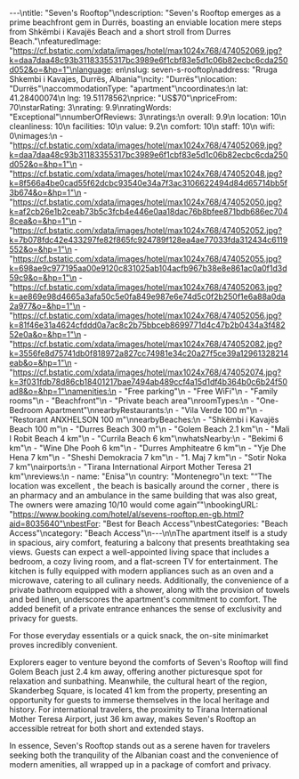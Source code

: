 ---\ntitle: "Seven's Rooftop"\ndescription: "Seven's Rooftop emerges as a prime beachfront gem in Durrës, boasting an enviable location mere steps from Shkëmbi i Kavajës Beach and a short stroll from Durres Beach."\nfeaturedImage: "https://cf.bstatic.com/xdata/images/hotel/max1024x768/474052069.jpg?k=daa7daa48c93b31183355317bc3989e6f1cbf83e5d1c06b82ecbc6cda250d052&o=&hp=1"\nlanguage: en\nslug: seven-s-rooftop\naddress: "Rruga Shkembi i Kavajes, Durrës, Albania"\ncity: "Durrës"\nlocation: "Durrës"\naccommodationType: "apartment"\ncoordinates:\n  lat: 41.28400074\n  lng: 19.51178562\nprice: "US$70"\npriceFrom: 70\nstarRating: 3\nrating: 9.9\nratingWords: "Exceptional"\nnumberOfReviews: 3\nratings:\n  overall: 9.9\n  location: 10\n  cleanliness: 10\n  facilities: 10\n  value: 9.2\n  comfort: 10\n  staff: 10\n  wifi: 0\nimages:\n  - "https://cf.bstatic.com/xdata/images/hotel/max1024x768/474052069.jpg?k=daa7daa48c93b31183355317bc3989e6f1cbf83e5d1c06b82ecbc6cda250d052&o=&hp=1"\n  - "https://cf.bstatic.com/xdata/images/hotel/max1024x768/474052048.jpg?k=8f566a4be0cad55f62dcbc93540e34a7f3ac3106622494d84d65714bb5f3b674&o=&hp=1"\n  - "https://cf.bstatic.com/xdata/images/hotel/max1024x768/474052050.jpg?k=af2cb26e1b2ceab73b5c3fcb4e446e0aa18dac76b8bfee871bdb686ec7048cea&o=&hp=1"\n  - "https://cf.bstatic.com/xdata/images/hotel/max1024x768/474052052.jpg?k=7b078fdc42e433297fe82f865fc924789f128ea4ae77033fda312434c6119552&o=&hp=1"\n  - "https://cf.bstatic.com/xdata/images/hotel/max1024x768/474052055.jpg?k=698ae9c977195aa00e9120c831025ab104acfb967b38e8e861ac0a0f1d3d59c9&o=&hp=1"\n  - "https://cf.bstatic.com/xdata/images/hotel/max1024x768/474052063.jpg?k=ae869e98d4665a3afa50c5e0fa849e987e6e74d5c0f2b250f1e6a88a0da2a977&o=&hp=1"\n  - "https://cf.bstatic.com/xdata/images/hotel/max1024x768/474052056.jpg?k=81f46e31a4624cfddd0a7ac8c2b75bbceb8699771d4c47b2b0434a3f48252e0a&o=&hp=1"\n  - "https://cf.bstatic.com/xdata/images/hotel/max1024x768/474052082.jpg?k=3556fe8d75741db0f818972a827cc74981e34c20a27f5ce39a12961328214eab&o=&hp=1"\n  - "https://cf.bstatic.com/xdata/images/hotel/max1024x768/474052074.jpg?k=3f031fdb78d86cb18401217bae7494ab489ccf4a15d1df4b364b0c6b24f50ad8&o=&hp=1"\namenities:\n  - "Free parking"\n  - "Free WiFi"\n  - "Family rooms"\n  - "Beachfront"\n  - "Private beach area"\nroomTypes:\n  - "One-Bedroom Apartment"\nnearbyRestaurants:\n  - "Vila Verde 100 m"\n  - "Restorant ANXHELSON 100 m"\nnearbyBeaches:\n  - "Shkëmbi i Kavajës Beach 100 m"\n  - "Durres Beach 300 m"\n  - "Golem Beach 2.1 km"\n  - "Mali I Robit Beach 4 km"\n  - "Currila Beach 6 km"\nwhatsNearby:\n  - "Bekimi 6 km"\n  - "Wine Dhe Pooh 6 km"\n  - "Durres Amphiteatre 6 km"\n  - "Yje Dhe Hena 7 km"\n  - "Sheshi Demokracia 7 km"\n  - "1. Maj 7 km"\n  - "Sotir Noka 7 km"\nairports:\n  - "Tirana International Airport Mother Teresa 21 km"\nreviews:\n  - name: "Enisa"\n    country: "Montenegro"\n    text: "“The location was excellent , the beach is basically around the corner , there is an pharmacy and an ambulance in the same building that was also great,
The owners were amazing 10/10 would come again”"\nbookingURL: "https://www.booking.com/hotel/al/sevens-rooftop.en-gb.html?aid=8035640"\nbestFor: "Best for Beach Access"\nbestCategories: "Beach Access"\ncategory: "Beach Access"\n---\n\nThe apartment itself is a study in spacious, airy comfort, featuring a balcony that presents breathtaking sea views. Guests can expect a well-appointed living space that includes a bedroom, a cozy living room, and a flat-screen TV for entertainment. The kitchen is fully equipped with modern appliances such as an oven and a microwave, catering to all culinary needs. Additionally, the convenience of a private bathroom equipped with a shower, along with the provision of towels and bed linen, underscores the apartment's commitment to comfort. The added benefit of a private entrance enhances the sense of exclusivity and privacy for guests.

For those everyday essentials or a quick snack, the on-site minimarket proves incredibly convenient. 

Explorers eager to venture beyond the comforts of Seven's Rooftop will find Golem Beach just 2.4 km away, offering another picturesque spot for relaxation and sunbathing. Meanwhile, the cultural heart of the region, Skanderbeg Square, is located 41 km from the property, presenting an opportunity for guests to immerse themselves in the local heritage and history. For international travelers, the proximity to Tirana International Mother Teresa Airport, just 36 km away, makes Seven's Rooftop an accessible retreat for both short and extended stays.

In essence, Seven's Rooftop stands out as a serene haven for travelers seeking both the tranquility of the Albanian coast and the convenience of modern amenities, all wrapped up in a package of comfort and privacy.
